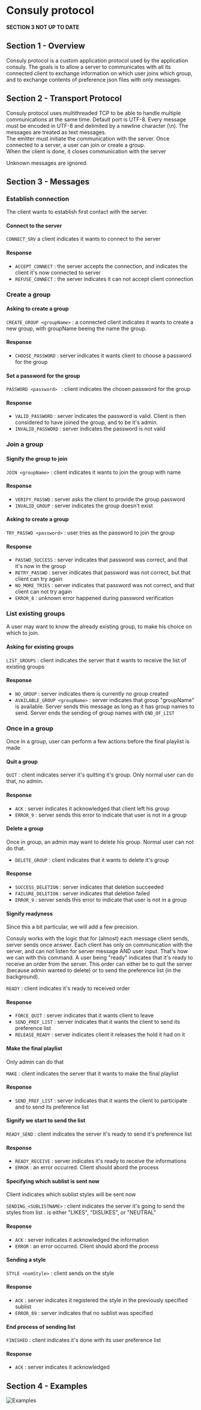 # Consuly protocol

**SECTION 3 NOT UP TO DATE**

## Section 1 - Overview

Consuly protocol is a custom application protocol used by the application consuly. The goals is to allow a server to communicates with all its connected client to exchange information on which user joins which group, and to exchange contents of preference json files with only messages.

## Section 2 - Transport Protocol

Consuly protocol uses multithreaded TCP to be able to handle multiple communications at the same time.  Default port is UTF-8.
Every message must be encoded in UTF-8 and delimited by a newline character (\n). The messages are treated as text messages.  
The emitter must initiate the communication with the server. Once connected to a server, a user can join or create a group.  
When the client is done, it closes communication with the server

Unknown messages are ignored.

## Section 3 - Messages

### Establish connection

The client wants to establish first contact with the server.

#### Connect to the server

```CONNECT_SRV```
a client indicates it wants to connect to the server

#### Response

- `ACCEPT_CONNECT` : the server accepts the connection, and indicates the client it's now connected to server
- `REFUSE_CONNECT` : the server indicates it can not accept client connection

### Create a group

#### Asking to create a group

`CREATE_GROUP <groupName>` : a connected client indicates it wants to create a new group, with groupName beeing the
name the group.

#### Response

- `CHOOSE_PASSWORD` : server indicates it wants client to choose a password for the group

#### Set a password for the group

`PASSWORD <password> ` : client indicates the chosen password for the group

#### Response

- `VALID_PASSWORD` : server indicates the password is valid. Client is then considered to have joined the group, and to be it's admin.
- `INVALID_PASSWORD` : server indicates the password is not valid

### Join a group

#### Signify the group to join

`JOIN <groupName>` : client indicates it wants to join the group with name <groupName>

#### Response

- `VERIFY_PASSWD` : server asks the client to provide the group password
- `INVALID_GROUP` : server indicates the group doesn't exist

#### Asking to create a group

`TRY_PASSWD <password>` : user tries <password> as the password to join the group

#### Response

- `PASSWD_SUCCESS` : server indicates that password was correct, and that it's now in the group
- `RETRY_PASSWD` : server indicates that password was not correct, but that client can try again
- `NO_MORE_TRIES` : server indicates that password was not correct, and that client can not try again
- `ERROR_8` : unknown error happened during password verification

### List existing groups

A user may want to know the already existing group, to make his choice on which to join.

#### Asking for existing groups

`LIST_GROUPS` : client indicates the server that it wants to receive the list of existing groups

#### Response

- `NO_GROUP` : server indicates there is currently no group created
- `AVAILABLE_GROUP <groupName>` : server indicates that group "groupName" is available. Server sends this message as long as
  it has group names to send. Server ends the sending of group names with `END_OF_LIST`

### Once in a group

Once in a group, user can perform a few actions before the final playlist is made

#### Quit a group

`QUIT` : client indicates server it's quitting it's group. Only normal user can do that, no admin.

#### Response

- `ACK` : server indicates it acknowledged that client left his group
- `ERROR_9` : server sends this error to indicate that user is not in a group

#### Delete a group

Once in group, an admin may want to delete his group. Normal user can not do that.

- `DELETE_GROUP` : client indicates that it wants to delete it's group

#### Response

- `SUCCESS_DELETION` : server indicates that deletion succeeded
- `FAILURE_DELETION` : server indicates that deletion failed
- `ERROR_9` : server sends this error to indicate that user is not in a group

#### Signify readyness

Since this a bit particular, we will add a few precision.

Consuly works with the logic that for (almost) each message client sends, server sends once answer. Each client has only
on communication with the server, and can not listen for server message AND user input. That's how we can with this command.
A user being "ready" indicates that it's ready to receive an order from the server. This order can either be to quit the server
(because admin wanted to delete) or to send the preference list (in the background).

`READY` : client indicates it's ready to received order

#### Response

- `FORCE_QUIT` : server indicates that it wants client to leave
- `SEND_PREF_LIST` : server indicates that it wants the client to send its preference list
- `RELEASE_READY` : server indicates client it releases the hold it had on it

#### Make the final playlist

Only admin can do that

`MAKE` : client indicates the server that it wants to make the final playlist

#### Response

- `SEND_PREF_LIST` : server indicates that it wants the client to participate and to send its preference list

#### Signify we start to send the list

`READY_SEND` : client indicates the server it's ready to send it's preference list

#### Response

- `READY_RECEIVE` : server indicates it's ready to receive the informations
- `ERROR` : an error occurred. Client should abord the process

#### Specifying which sublist is sent now

Client indicates which sublist styles will be sent now

`SENDING_<SUBLISTNAME>` : client indicates the server it's going to send the styles from list <SUBLISTNAME>. <SUBLISTNAME>
is either "LIKES", "DISLIKES", or "NEUTRAL"

#### Response

- `ACK` : server indicates it acknowledged the information
- `ERROR` : an error occurred. Client should abord the process

#### Sending a style

`STYLE <nomStyle>` : client sends on the style <nomStyle>

#### Response

- `ACK` : server indicates it registered the style in the previously specified sublist
- `ERROR_89` : server indicates that no sublist was specified

#### End process of sending list

`FINISHED` : client indicates it's done with its user preference list

#### Response

- `ACK` : server indicates it acknowledged

## Section 4 - Examples

![Examples](consulyProtocol.png)